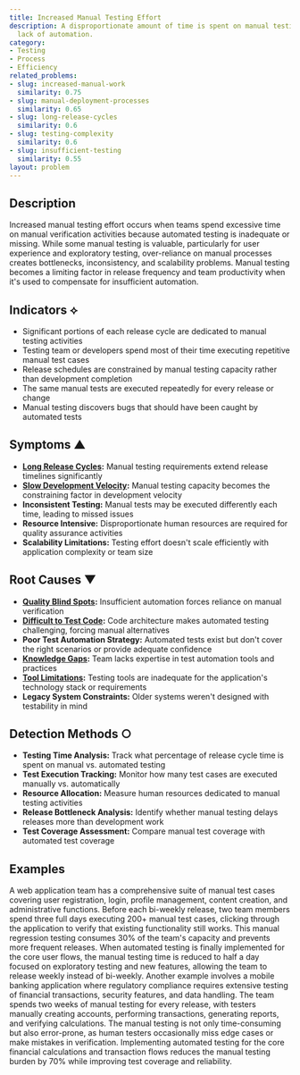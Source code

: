```yaml
---
title: Increased Manual Testing Effort
description: A disproportionate amount of time is spent on manual testing due to a
  lack of automation.
category:
- Testing
- Process
- Efficiency
related_problems:
- slug: increased-manual-work
  similarity: 0.75
- slug: manual-deployment-processes
  similarity: 0.65
- slug: long-release-cycles
  similarity: 0.6
- slug: testing-complexity
  similarity: 0.6
- slug: insufficient-testing
  similarity: 0.55
layout: problem
---
```


## Description

Increased manual testing effort occurs when teams spend excessive time on manual verification activities because automated testing is inadequate or missing. While some manual testing is valuable, particularly for user experience and exploratory testing, over-reliance on manual processes creates bottlenecks, inconsistency, and scalability problems. Manual testing becomes a limiting factor in release frequency and team productivity when it's used to compensate for insufficient automation.

## Indicators ⟡
- Significant portions of each release cycle are dedicated to manual testing activities
- Testing team or developers spend most of their time executing repetitive manual test cases
- Release schedules are constrained by manual testing capacity rather than development completion
- The same manual tests are executed repeatedly for every release or change
- Manual testing discovers bugs that should have been caught by automated tests

## Symptoms ▲
- **[Long Release Cycles](long-release-cycles.md):** Manual testing requirements extend release timelines significantly
- **[Slow Development Velocity](slow-development-velocity.md):** Manual testing capacity becomes the constraining factor in development velocity
- **Inconsistent Testing:** Manual tests may be executed differently each time, leading to missed issues
- **Resource Intensive:** Disproportionate human resources are required for quality assurance activities
- **Scalability Limitations:** Testing effort doesn't scale efficiently with application complexity or team size

## Root Causes ▼
- **[Quality Blind Spots](quality-blind-spots.md):** Insufficient automation forces reliance on manual verification
- **[Difficult to Test Code](difficult-to-test-code.md):** Code architecture makes automated testing challenging, forcing manual alternatives
- **Poor Test Automation Strategy:** Automated tests exist but don't cover the right scenarios or provide adequate confidence
- **[Knowledge Gaps](knowledge-gaps.md):** Team lacks expertise in test automation tools and practices
- **[Tool Limitations](tool-limitations.md):** Testing tools are inadequate for the application's technology stack or requirements
- **Legacy System Constraints:** Older systems weren't designed with testability in mind

## Detection Methods ○
- **Testing Time Analysis:** Track what percentage of release cycle time is spent on manual vs. automated testing
- **Test Execution Tracking:** Monitor how many test cases are executed manually vs. automatically
- **Resource Allocation:** Measure human resources dedicated to manual testing activities
- **Release Bottleneck Analysis:** Identify whether manual testing delays releases more than development work
- **Test Coverage Assessment:** Compare manual test coverage with automated test coverage

## Examples

A web application team has a comprehensive suite of manual test cases covering user registration, login, profile management, content creation, and administrative functions. Before each bi-weekly release, two team members spend three full days executing 200+ manual test cases, clicking through the application to verify that existing functionality still works. This manual regression testing consumes 30% of the team's capacity and prevents more frequent releases. When automated testing is finally implemented for the core user flows, the manual testing time is reduced to half a day focused on exploratory testing and new features, allowing the team to release weekly instead of bi-weekly. Another example involves a mobile banking application where regulatory compliance requires extensive testing of financial transactions, security features, and data handling. The team spends two weeks of manual testing for every release, with testers manually creating accounts, performing transactions, generating reports, and verifying calculations. The manual testing is not only time-consuming but also error-prone, as human testers occasionally miss edge cases or make mistakes in verification. Implementing automated testing for the core financial calculations and transaction flows reduces the manual testing burden by 70% while improving test coverage and reliability.